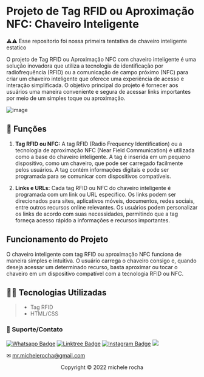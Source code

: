 # Projeto de Tag RFID ou Aproximação NFC: Chaveiro Inteligente 

⚠️⚠️ Esse repositorio foi nossa primeira tentativa de chaveiro inteligente estatico

O projeto de Tag RFID ou Aproximação NFC com chaveiro inteligente é uma solução inovadora que utiliza a tecnologia de identificação por radiofrequência (RFID) ou a comunicação de campo próximo (NFC) para criar um chaveiro inteligente que oferece uma experiência de acesso e interação simplificada. O objetivo principal do projeto é fornecer aos usuários uma maneira conveniente e segura de acessar links importantes por meio de um simples toque ou aproximação.

![image](https://github.com/Mrmichelerocha/MoniKey-static/assets/93664169/aad07101-f4ee-4d61-bd42-a53c789573c7)


## 🔧 Funções

1. **Tag RFID ou NFC:** A tag RFID (Radio Frequency Identification) ou a tecnologia de aproximação NFC (Near Field Communication) é utilizada como a base do chaveiro inteligente. A tag é inserida em um pequeno dispositivo, como um chaveiro, que pode ser carregado facilmente pelos usuários. A tag contém informações digitais e pode ser programada para se comunicar com dispositivos compatíveis.

2. **Links e URLs:** Cada tag RFID ou NFC do chaveiro inteligente é programada com um link ou URL específico. Os links podem ser direcionados para sites, aplicativos móveis, documentos, redes sociais, entre outros recursos online relevantes. Os usuários podem personalizar os links de acordo com suas necessidades, permitindo que a tag forneça acesso rápido a informações e recursos importantes.

## Funcionamento do Projeto

O chaveiro inteligente com tag RFID ou aproximação NFC funciona de maneira simples e intuitiva. O usuário carrega o chaveiro consigo e, quando deseja acessar um determinado recurso, basta aproximar ou tocar o chaveiro em um dispositivo compatível com a tecnologia RFID ou NFC.

## 👨‍💻 Tecnologias Utilizadas

> - Tag RFID
> - HTML/CSS


### 🤝 Suporte/Contato

[![Whatsapp Badge](https://img.shields.io/badge/WhatsApp-25D366?style=for-the-badge&logo=whatsapp&logoColor=white)](https://wa.me/5511951864397)
[![Linktree Badge](https://img.shields.io/badge/linktree-39E09B?style=for-the-badge&logo=linktree&logoColor=white)](https://linktr.ee/mrmichelerocha)
[![Instagram Badge](https://img.shields.io/badge/Instagram-E4405F?style=for-the-badge&logo=instagram&logoColor=white)](https://www.instagram.com/mr.michelerocha/?hl=pt-br)
  <a href="https://www.linkedin.com/in/enc-michele-rocha/" target="_blank"><img src="https://img.shields.io/badge/-LinkedIn-%230077B5?style=for-the-badge&logo=linkedin&logoColor=white" target="_blank"></a>  

✉ mr.michelerocha@gmail.com
<p align="center">Copyright © 2022 michele rocha</p>
